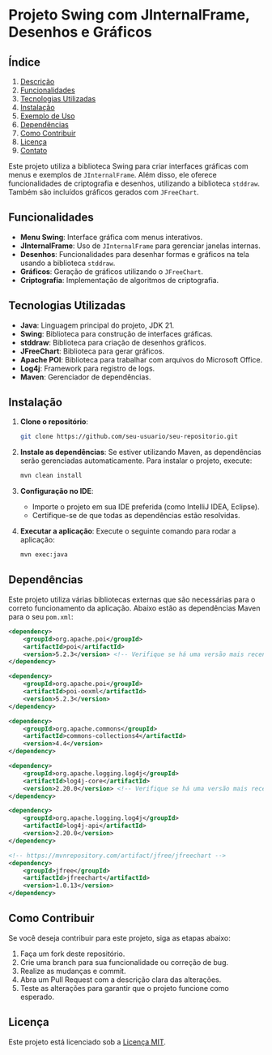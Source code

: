 # Projeto Swing com JInternalFrame, Desenhos e Gráficos

## Índice
1. [Descrição](#descrição)
2. [Funcionalidades](#funcionalidades)
3. [Tecnologias Utilizadas](#tecnologias-utilizadas)
4. [Instalação](#instalação)
5. [Exemplo de Uso](#exemplo-de-uso)
6. [Dependências](#dependências)
7. [Como Contribuir](#como-contribuir)
8. [Licença](#licença)
9. [Contato](#contato)

Este projeto utiliza a biblioteca Swing para criar interfaces gráficas com menus e exemplos de `JInternalFrame`. Além disso, ele oferece funcionalidades de criptografia e desenhos, utilizando a biblioteca `stddraw`. Também são incluídos gráficos gerados com `JFreeChart`.

## Funcionalidades

- **Menu Swing**: Interface gráfica com menus interativos.
- **JInternalFrame**: Uso de `JInternalFrame` para gerenciar janelas internas.
- **Desenhos**: Funcionalidades para desenhar formas e gráficos na tela usando a biblioteca `stddraw`.
- **Gráficos**: Geração de gráficos utilizando o `JFreeChart`.
- **Criptografia**: Implementação de algoritmos de criptografia.

## Tecnologias Utilizadas

- **Java**: Linguagem principal do projeto, JDK 21.
- **Swing**: Biblioteca para construção de interfaces gráficas.
- **stddraw**: Biblioteca para criação de desenhos gráficos.
- **JFreeChart**: Biblioteca para gerar gráficos.
- **Apache POI**: Biblioteca para trabalhar com arquivos do Microsoft Office.
- **Log4j**: Framework para registro de logs.
- **Maven**: Gerenciador de dependências.

## Instalação

1. **Clone o repositório**:
    ```bash
    git clone https://github.com/seu-usuario/seu-repositorio.git
    ```
2. **Instale as dependências**:
   Se estiver utilizando Maven, as dependências serão gerenciadas automaticamente. Para instalar o projeto, execute:
    ```bash
    mvn clean install
    ```

3. **Configuração no IDE**:
    - Importe o projeto em sua IDE preferida (como IntelliJ IDEA, Eclipse).
    - Certifique-se de que todas as dependências estão resolvidas.

4. **Executar a aplicação**:
    Execute o seguinte comando para rodar a aplicação:
    ```bash
    mvn exec:java
    ```

## Dependências

Este projeto utiliza várias bibliotecas externas que são necessárias para o correto funcionamento da aplicação. Abaixo estão as dependências Maven para o seu `pom.xml`:

```xml
<dependency>
    <groupId>org.apache.poi</groupId>
    <artifactId>poi</artifactId>
    <version>5.2.3</version> <!-- Verifique se há uma versão mais recente -->
</dependency>

<dependency>
    <groupId>org.apache.poi</groupId>
    <artifactId>poi-ooxml</artifactId>
    <version>5.2.3</version>
</dependency>

<dependency>
    <groupId>org.apache.commons</groupId>
    <artifactId>commons-collections4</artifactId>
    <version>4.4</version>
</dependency>

<dependency>
    <groupId>org.apache.logging.log4j</groupId>
    <artifactId>log4j-core</artifactId>
    <version>2.20.0</version> <!-- Verifique se há uma versão mais recente -->
</dependency>

<dependency>
    <groupId>org.apache.logging.log4j</groupId>
    <artifactId>log4j-api</artifactId>
    <version>2.20.0</version>
</dependency>

<!-- https://mvnrepository.com/artifact/jfree/jfreechart -->
<dependency>
    <groupId>jfree</groupId>
    <artifactId>jfreechart</artifactId>
    <version>1.0.13</version>
</dependency>
```
## Como Contribuir

Se você deseja contribuir para este projeto, siga as etapas abaixo:

1. Faça um fork deste repositório.
2. Crie uma branch para sua funcionalidade ou correção de bug.
3. Realize as mudanças e commit.
4. Abra um Pull Request com a descrição clara das alterações.
5. Teste as alterações para garantir que o projeto funcione como esperado.

## Licença

Este projeto está licenciado sob a [Licença MIT](LICENSE).